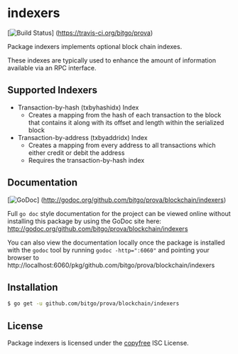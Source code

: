 indexers
========

[![Build Status](https://travis-ci.org/bitgo/prova.png?branch=master)]
(https://travis-ci.org/bitgo/prova)

Package indexers implements optional block chain indexes.

These indexes are typically used to enhance the amount of information available
via an RPC interface.

## Supported Indexers

- Transaction-by-hash (txbyhashidx) Index
  - Creates a mapping from the hash of each transaction to the block that
    contains it along with its offset and length within the serialized block
- Transaction-by-address (txbyaddridx) Index
  - Creates a mapping from every address to all transactions which either credit
    or debit the address
  - Requires the transaction-by-hash index

## Documentation

[![GoDoc](https://godoc.org/github.com/bitgo/prova/blockchain/indexers?status.png)]
(http://godoc.org/github.com/bitgo/prova/blockchain/indexers)

Full `go doc` style documentation for the project can be viewed online without
installing this package by using the GoDoc site here:
http://godoc.org/github.com/bitgo/prova/blockchain/indexers

You can also view the documentation locally once the package is installed with
the `godoc` tool by running `godoc -http=":6060"` and pointing your browser to
http://localhost:6060/pkg/github.com/bitgo/prova/blockchain/indexers

## Installation

```bash
$ go get -u github.com/bitgo/prova/blockchain/indexers
```

## License

Package indexers is licensed under the [copyfree](http://copyfree.org) ISC
License.
